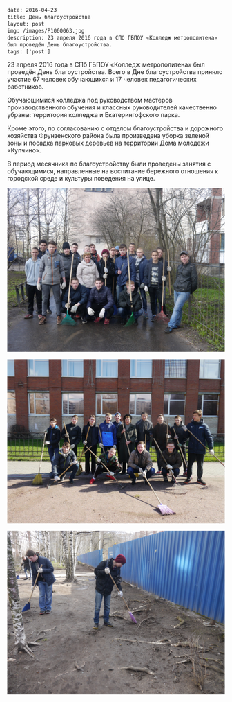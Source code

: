```
date: 2016-04-23
title: День благоустройства
layout: post
img: /images/P1060063.jpg
description: 23 апреля 2016 года в СПб ГБПОУ «Колледж метрополитена» был проведён День благоустройства.
tags: ['post']
```

23 апреля 2016 года в СПб ГБПОУ «Колледж метрополитена» был проведён День благоустройства.  Всего в Дне благоустройства  приняло участие 67 человек обучающихся и 17 человек педагогических работников.

Обучающимися колледжа под руководством мастеров производственного обучения и классных руководителей качественно убраны: территория колледжа и Екатерингофского парка.

Кроме этого, по согласованию с отделом благоустройства и дорожного хозяйства Фрунзенского района была произведена уборка зеленой зоны и посадка парковых деревьев на территории Дома молодежи «Купчино».

В период месячника по благоустройству были проведены занятия с обучающимися, направленные на воспитание бережного отношения к городской среде и культуры поведения на улице.  


![](/images/P1060063.JPG)

![](/images/P1060067.JPG)

![](/images/P1060029.JPG)
